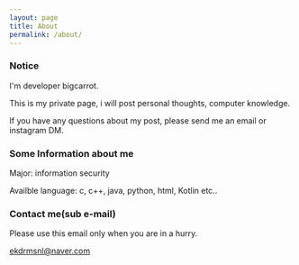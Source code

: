 ```yaml
---
layout: page
title: About
permalink: /about/
---
```


### Notice

I'm developer bigcarrot.

This is my private page, i will post personal thoughts, computer knowledge.

If you have any questions about my post, please send me an email or instagram DM.


### Some Information about me

Major: information security

Availble language: c, c++, java, python, html, Kotlin etc..


### Contact me(sub e-mail)

Please use this email only when you are in a hurry.

[ekdrmsnl@naver.com](mailto:ekdrmsnl@naver.com)
